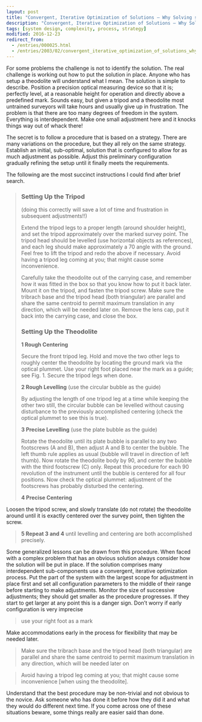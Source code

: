 ```yaml
---
layout: post
title: "Convergent, Iterative Optimization of Solutions – Why Solving some Problems is Easier Said than Done"
description: "Convergent, Iterative Optimization of Solutions – Why Solving some Problems is Easier Said than Done"
tags: [system design, complexity, process, strategy]
modified: 2016-12-23
redirect_from: 
  - /entries/000025.html
  - /entries/2003/02/convergent_iterative_optimization_of_solutions_why_solving_some_problems_is_easier_said_than_done.html
---
```

For some problems the challenge is not to identify the solution. The real challenge is working out how to put the solution in place. Anyone who has setup a theodolite will understand what I mean. The solution is simple to describe. Position a precision optical measuring device so that it is; perfectly level, at a reasonable height for operation and directly above a predefined mark. Sounds easy, but given a tripod and a theodolite most untrained surveyors will take hours and usually give up in frustration. The problem is that there are too many degrees of freedom in the system. Everything is interdependent. Make one small adjustment here and it knocks things way out of whack there!


The secret is to follow a procedure that is based on a strategy. There are many variations on the procedure, but they all rely on the same strategy. Establish an initial, sub-optimal, solution that is configured to allow for as much adjustment as possible. Adjust this preliminary configuration gradually refining the setup until it finally meets the requirements.

The following are the most succinct instructions I could find after brief search. 

> ### Setting Up the Tripod
> 
> (doing this correctly will save a lot of time and frustration in subsequent adjustments!!)
> 
> Extend the tripod legs to a proper length (around shoulder height), and set the tripod approximately over the marked survey point. The tripod head should be levelled (use horizontal objects as references), and each leg should make approximately a 70 angle with the ground. Feel free to lift the tripod and redo the above if necessary. Avoid having a tripod leg coming at you; that might cause some inconvenience.
>
> Carefully take the theodolite out of the carrying case, and remember how it was fitted in the box so that you know how to put it back later. Mount it on the tripod, and fasten the tripod screw. Make sure the tribrach base and the tripod head (both triangular) are parallel and share the same centroid to permit maximum translation in any direction, which will be needed later on. Remove the lens cap, put it back into the carrying case, and close the box.
>
> ### Setting Up the Theodolite
>
> **1 Rough Centering**
>
> Secure the front tripod leg. Hold and move the two other legs to roughly center the theodolite by locating the ground mark via the optical plummet. Use your right foot placed near the mark as a guide; see Fig. 1. Secure the tripod legs when done.
>
> **2 Rough Levelling** (use the circular bubble as the guide)
>
> By adjusting the length of one tripod leg at a time while keeping the other two still, the circular bubble can be levelled without causing disturbance to the previously accomplished centering (check the optical plummet to see this is true).
>
> **3 Precise Levelling** (use the plate bubble as the guide)
>
> Rotate the theodolite until its plate bubble is parallel to any two footscrews (A and B), then adjust A and B to center the bubble. The left thumb rule applies as usual (bubble will travel in direction of left thumb). Now rotate the theodolite body by 90, and center the bubble with the third footscrew (C) only. Repeat this procedure for each 90 revolution of the instrument until the bubble is centered for all four positions. Now check the optical plummet: adjustment of the footscrews has probably disturbed the centering.
>
> **4 Precise Centering**
>
Loosen the tripod screw, and slowly translate (do not rotate) the theodolite around until it is exactly centered over the survey point, then tighten the screw.
>
> **5 Repeat 3 and 4** until levelling and centering are both accomplished precisely.

Some generalized lessons can be drawn from this procedure. When faced with a complex problem that has an obvious solution always consider how the solution will be put in place. If the solution comprises many interdependent sub-components use a convergent, iterative optimization process. Put the part of the system with the largest scope for adjustment in place first and set all configuration parameters to the middle of their range before starting to make adjustments. Monitor the size of successive adjustments; they should get smaller as the procedure progresses. If they start to get larger at any point this is a danger sign. Don’t worry if early configuration is very imprecise

> use your right foot as a mark

Make accommodations early in the process for flexibility that may be needed later.

> Make sure the tribrach base and the tripod head (both triangular) are parallel and share the same centroid to permit maximum translation in any direction, which will be needed later on

> Avoid having a tripod leg coming at you; that might cause some inconvenience [when using the theodolite].

Understand that the best procedure may be non-trivial and not obvious to the novice. Ask someone who has done it before how they did it and what they would do different next time. If you come across one of these situations beware, some things really are easier said than done.

